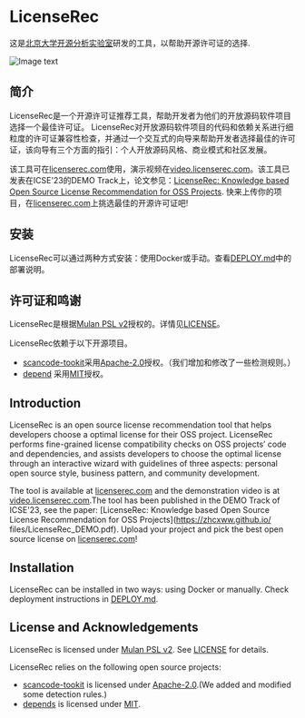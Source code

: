 # LicenseRec

这是[北京大学开源分析实验室](https://github.com/osslab-pku/)研发的工具，以帮助开源许可证的选择.

![Image text](https://github.com/osslab-pku/RecLicense/blob/1caf4372960a9a54cfcbfbbbdf9ee86ab922d61a/frontend/src/assets/tool.png)

## 简介

LicenseRec是一个开源许可证推荐工具，帮助开发者为他们的开放源码软件项目选择一个最佳许可证。
LicenseRec对开放源码软件项目的代码和依赖关系进行细粒度的许可证兼容性检查，并通过一个交互式的向导来帮助开发者选择最佳的许可证，该向导有三个方面的指引：个人开放源码风格、商业模式和社区发展。

该工具可在[licenserec.com](https://licenserec.com/)使用，演示视频在[video.licenserec.com](https://video.licenserec.com/)。该工具已发表在ICSE'23的DEMO Track上，论文参见：[LicenseRec: Knowledge based Open Source License Recommendation for OSS Projects](https://zhcxww.github.io/files/LicenseRec_DEMO.pdf).
快来上传你的项目，在[licenserec.com](https://licenserec.com/)上挑选最佳的开源许可证吧!

## 安装

LicenseRec可以通过两种方式安装：使用Docker或手动。查看[DEPLOY.md](./DEPLOY.md)中的部署说明。

## 许可证和鸣谢

LicenseRec是根据[Mulan PSL v2](http://license.coscl.org.cn/MulanPubL-2.0/)授权的。详情见[LICENSE](LICENSE)。

LicenseRec依赖于以下开源项目。

* [scancode-tookit](https://github.com/nexB/scancode-toolkit)采用[Apache-2.0](https://opensource.org/licenses/Apache-2.0)授权。（我们增加和修改了一些检测规则。）
* [depend](https://github.com/multilang-depends/depends) 采用[MIT](https://opensource.org/licenses/MIT)授权。


## Introduction

LicenseRec is an open source license recommendation tool that helps developers choose a optimal license for their OSS project.
LicenseRec performs fine-grained license compatibility checks on OSS projects’ code and dependencies, and assists developers to choose the optimal license through an interactive wizard with guidelines of three aspects: personal open source style, business pattern, and community development.

The tool is available at [licenserec.com](https://licenserec.com/) and the demonstration video is at [video.licenserec.com](https://video.licenserec.com/).The tool has been published in the DEMO Track of ICSE'23, see the paper: [LicenseRec: Knowledge based Open Source License Recommendation for OSS Projects](https://zhcxww.github.io/ files/LicenseRec_DEMO.pdf).
Upload your project and pick the best open source license on [licenserec.com](https://licenserec.com/)!

## Installation

LicenseRec can be installed in two ways: using Docker or manually. Check deployment instructions in [DEPLOY.md](./DEPLOY.md).

## License and Acknowledgements

LicenseRec is licensed under [Mulan PSL v2](http://license.coscl.org.cn/MulanPubL-2.0/). See [LICENSE](LICENSE) for details.

LicenseRec relies on the following open source projects:

* [scancode-tookit](https://github.com/nexB/scancode-toolkit) is licensed under [Apache-2.0](https://opensource.org/licenses/Apache-2.0).(We added and modified some detection rules.)
* [depends](https://github.com/multilang-depends/depends) is licensed under [MIT](https://opensource.org/licenses/MIT).
